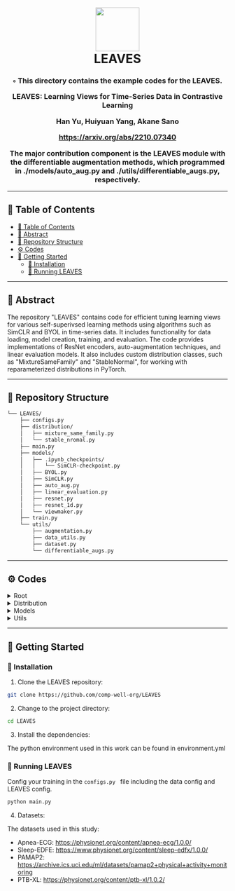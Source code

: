 
<div align="center">
<h1 align="center">
<img src="https://cdn-icons-png.flaticon.com/128/10172/10172835.png" width="100" />
<br>LEAVES</h1>
<h3>◦ This directory contains the example codes for the LEAVES.

LEAVES: Learning Views for Time-Series Data in Contrastive Learning

Han Yu, Huiyuan Yang, Akane Sano

https://arxiv.org/abs/2210.07340

The major contribution component is the LEAVES module with the differentiable augmentation methods, which programmed in ./models/auto_aug.py and ./utils/differentiable_augs.py, respectively.
</h3>

</div>

---

## 📖 Table of Contents
- [📖 Table of Contents](#-table-of-contents)
- [📍 Abstract](#-abstract)
- [📂 Repository Structure](#-repository-structure)
- [⚙️ Codes](#️-modules)
- [🚀 Getting Started](#-getting-started)
  - [🔧 Installation](#-installation)
  - [🤖 Running LEAVES](#-running-leaves)
---


## 📍 Abstract

The repository "LEAVES" contains code for efficient tuning learning views for various self-superivsed learning methods using algorithms such as SimCLR and BYOL in time-series data. It includes functionality for data loading, model creation, training, and evaluation. The code provides implementations of ResNet encoders, auto-augmentation techniques, and linear evaluation models. It also includes custom distribution classes, such as "MixtureSameFamily" and "StableNormal", for working with reparameterized distributions in PyTorch. 

---

## 📂 Repository Structure

```sh
└── LEAVES/
    ├── configs.py
    ├── distribution/
    │   ├── mixture_same_family.py
    │   └── stable_nromal.py
    ├── main.py
    ├── models/
    │   ├── .ipynb_checkpoints/
    │   │   └── SimCLR-checkpoint.py
    │   ├── BYOL.py
    │   ├── SimCLR.py
    │   ├── auto_aug.py
    │   ├── linear_evaluation.py
    │   ├── resnet.py
    │   ├── resnet_1d.py
    │   └── viewmaker.py
    ├── train.py
    └── utils/
        ├── augmentation.py
        ├── data_utils.py
        ├── dataset.py
        └── differentiable_augs.py

```

---


## ⚙️ Codes

<details closed><summary>Root</summary>

| File                                                                       | Summary                                                                                                                                                                                                                                                                                                                                                                                                                                                                                                                                                                                                                                                                                                                                                                                                                                                                                                                                           |
| ---                                                                        | ---                                                                                                                                                                                                                                                                                                                                                                                                                                                                                                                                                                                                                                                                                                                                                                                                                                                                                                                                               |
| [train.py](https://github.com/comp-well-org/LEAVES/blob/main/train.py)     | The code provided contains several functions for training various models. The `trainSimCLR` and `trainSimCLR_` functions train a model using the SimCLR algorithm, optimizing both the encoder and the view maker. It computes the encoder and view maker loss and updates the respective optimizer.The `trainBYOL` and `trainBYOL_` functions train a model using the BYOL algorithm. Similar to SimCLR, it optimizes both the encoder and the view maker. It computes the encoder and view maker loss and updates the respective optimizer.The `trainLinearEvalution` function trains a model using linear evaluation. It optimizes only the encoder and uses a BCEWithLogitsLoss criterion. It trains the model on the given training data, computes the loss, and updates the optimizer.All functions save the model periodically, log the loss values, and print evaluation metrics (such as accuracy and confusion matrix) during training. |
| [main.py](https://github.com/comp-well-org/LEAVES/blob/main/main.py)       | The code above is a script that performs training and evaluation on a deep learning model. It imports various modules and functions from different files within the directory tree. The main function creates data loaders, creates a model, and trains or evaluates the model based on the configuration settings. The script supports different frameworks like SimCLR and BYOL. The create_model function creates the model and initializes it with pre-trained weights if specified. Finally, the main function calls the appropriate training or evaluation function based on the configuration settings.                                                                                                                                                                                                                                                                                                                                    |
| [configs.py](https://github.com/comp-well-org/LEAVES/blob/main/configs.py) | The code is a configuration file that sets up various parameters for training a model using the BYOL or SimCLR framework. It includes data configurations such as file paths and the number of classes, augmentation configurations like noise and warp sigma, model configurations such as input channel size and projection size, and dual modal configurations. It also sets specific parameters for the "LEAVES" experiment, including the framework, use of leaves, number of channels, and view bounds.                                                                                                                                                                                                                                                                                                                                                                                                                       |

</details>

<details closed><summary>Distribution</summary>

| File                                                                                                            | Summary                                                                                                                                                                                                                                                                                                                                                                                                                                                                                                      |
| ---                                                                                                             | ---                                                                                                                                                                                                                                                                                                                                                                                                                                                                                                          |
| [mixture_same_family.py](https://github.com/comp-well-org/LEAVES/blob/main/distribution/mixture_same_family.py) | The code defines a custom distribution class called `MixtureSameFamily` that implements a mixture distribution where all components are from different parameterizations of the same distribution type. It takes in a `Categorical` distribution for selecting the components and a component distribution. The code also includes some utility functions and imports necessary libraries for working with distributions in PyTorch.                                                                         |
| [stable_nromal.py](https://github.com/comp-well-org/LEAVES/blob/main/distribution/stable_nromal.py)             | The code provides an implementation of the StableNormal distribution in PyTorch, which adds stable cumulative distribution functions (CDF) and log-CDF to the standard Normal distribution. It includes functions for ndtr (standard Gaussian CDF), log_ndtr (standard Gaussian log-CDF), and log_ndtr_series (asymptotic series expansion of the log of normal CDF). The code also includes some test code to compare the results with SciPy's ndtr implementation for both float32 and float64 data types. |

</details>

<details closed><summary>Models</summary>

| File                                                                                                  | Summary                                                                                                                                                                                                                                                                                                                                                                                                                                                                                                                                                                                                                                                                                                                                                                                                                                                                                                                                                                                                                                                                                                                                                                                                                                        |
| ---                                                                                                   | ---                                                                                                                                                                                                                                                                                                                                                                                                                                                                                                                                                                                                                                                                                                                                                                                                                                                                                                                                                                                                                                                                                                                                                                                                                                            |
| [viewmaker.py](https://github.com/comp-well-org/LEAVES/blob/main/models/viewmaker.py)                 | The code defines a ViewMaker class that represents a neural network used for stochastic mapping of a multichannel 2D input to an output of the same size. The network consists of convolutional layers, residual blocks, and upsampling layers. It allows for control over various parameters such as the number of channels, distortion budget, activation function, clamping of outputs, frequency domain perturbation, downsampling, and number of residual blocks. The network's forward method applies the necessary transformations and returns the output. Key components of the network include ConvLayer, ResidualBlock, and UpsampleConvLayer.                                                                                                                                                                                                                                                                                                                                                                                                                                                                                                                                                                                       |
| [linear_evaluation.py](https://github.com/comp-well-org/LEAVES/blob/main/models/linear_evaluation.py) | The code defines a class called LinearEvaResNet, which is a neural network model for linear evaluation using a ResNet encoder. The model takes as input an image and passes it through the encoder, which consists of a series of convolutional layers. The output of the encoder is then flattened and passed through fully connected layers to produce the final classification output. The model also includes dropout regularization.                                                                                                                                                                                                                                                                                                                                                                                                                                                                                                                                                                                                                                                                                                                                                                                                      |
| [BYOL.py](https://github.com/comp-well-org/LEAVES/blob/main/models/BYOL.py)                           | The code defines the BYOL (Bootstrap Your Own Latent) model, which is a self-supervised learning algorithm for representation learning. The BYOL model consists of an encoder network that maps input data to a latent space, a predictor network that predicts features from the encoded data, and an exponential moving average (EMA) mechanism for target network updates. The main functionality of the code includes:-Helper functions for default values, flattening tensors, caching, gradient requirements, and loss calculation-A class for random augmentation, implementing augmentation with a given probability-A class for exponential moving average (EMA), used to update the target encoder network-MLP (Multi-Layer Perceptron) architectures for the projector and predictor networks-The main BYOL class, which initializes the encoder, encoder target, predictor, and other parameters-Methods for creating the encoder, target encoder, and resetting/updating the target encoder-The forward method, which performs the forward pass of the BYOL model, including encoding, projection, and loss calculation                                                                                                           |
| [resnet_1d.py](https://github.com/comp-well-org/LEAVES/blob/main/models/resnet_1d.py)                 | The code represents a ResNet model architecture for 1D signal data. It includes the definition of a BasicBlock and two ResNet models: model_ResNet and model_ResNet_dualmodal. The BasicBlock is a building block for the ResNet models, consisting of convolutional layers, batch normalization, and residual connections. The model_ResNet is a single-modality ResNet model, while the model_ResNet_dualmodal is a dual-modality ResNet model that takes input from two different channels and concatenates them. Both models have forward methods to process input data and produce output.                                                                                                                                                                                                                                                                                                                                                                                                                                                                                                                                                                                                                                                |
| [auto_aug.py](https://github.com/comp-well-org/LEAVES/blob/main/models/auto_aug.py)                   | The code represents a module for auto augmentation, which is a technique used in training neural networks. The module includes functions for various types of data augmentation, such as jitter, scaling, rotation, time distortion, permutation, magnitude warp, and frequency depression. These augmentations are applied to the input data to enhance the performance and robustness of the neural network. The module also includes an attention mechanism for focusing on important features during augmentation.                                                                                                                                                                                                                                                                                                                                                                                                                                                                                                                                                                                                                                                                                                                         |
| [resnet.py](https://github.com/comp-well-org/LEAVES/blob/main/models/resnet.py)                       | The code represents a ResNet encoder implementation in PyTorch, specifically for 1D convolutional neural networks. It includes custom implementation of the `MyConv1dPadSame` and `MyMaxPool1dPadSame` classes to support "SAME" padding. These classes extend the corresponding PyTorch classes to provide consistent padding behavior.The `BasicBlock` class represents a basic block of the ResNet architecture, consisting of two convolutional layers with batch normalization, rectified linear unit (ReLU) activation, and optional dropout. The block performs residual connections and downsampling if specified.The `ResNetEncoder` class implements the ResNet encoder architecture by stacking the basic blocks. It starts with a first block that applies a convolutional layer, followed by a specified number of residual blocks. The output of the final residual block is passed through average pooling before being fed into a final batch normalization layer and ReLU activation. The architecture also includes an adaptive average pooling layer to ensure consistent output dimensions.Overall, the code provides a flexible and customizable implementation of a ResNet encoder for 1D convolutional neural networks. |
| [SimCLR.py](https://github.com/comp-well-org/LEAVES/blob/main/models/SimCLR.py)                       | The code defines a SimCLR model for contrastive learning. It contains several classes and functions related to the SimCLR objective and loss calculation. The main SimCLR class has a forward method that takes in two sets of input data and outputs the embeddings for each set. It uses a ResNet encoder and a fully connected layer to generate the embeddings. The contrastive loss is calculated based on the embeddings using the l2_normalize function and other operations. The model also includes functionality for handling dual-modal inputs and using a viewmaker for data augmentation.                                                                                                                                                                                                                                                                                                                                                                                                                                                                                                                                                                                                                                         |

</details>



<details closed><summary>Utils</summary>

| File                                                                                                     | Summary                                                                                                                                                                                                                                                                                                                                                                                                                                                                                                                                                    |
| ---                                                                                                      | ---                                                                                                                                                                                                                                                                                                                                                                                                                                                                                                                                                        |
| [augmentation.py](https://github.com/comp-well-org/LEAVES/blob/main/utils/augmentation.py)               | The code in `augmentation.py` provides functions for data augmentation, specifically for time series data. The implemented functions include `jitter`, which adds random noise to the data, `scaling`, which scales the data by a random factor, `rotation`, which randomly rotates the features of the data, and `permutation`, which randomly splits the data into segments. These functions aim to increase the diversity of the dataset and improve the robustness of machine learning models trained on the data.                                     |
| [data_utils.py](https://github.com/comp-well-org/LEAVES/blob/main/utils/data_utils.py)                   | The code in `utils/data_utils.py` provides functions for data preprocessing and conversion. It includes a function `normalize_data()` that normalizes a given dataset, `Catergorical2OneHotCoding()` which converts categorical data to one-hot encoding, `Logits2Binary()` which applies sigmoid function and returns the index of the maximum value, `logits_2_multi_label()` which converts logits to multi-label predictions, and `test()` which demonstrates the usage of these functions.                                                            |
| [dataset.py](https://github.com/comp-well-org/LEAVES/blob/main/utils/dataset.py)                         | The code defines several classes that extend the `torch.utils.data.Dataset` class to handle different types of datasets. The datasets include `TransDataset`, `SleepEDFE_Dataset`, `SemiSupDatasetSMILE`, and `SupervisedDataset`. Each dataset class has its own `__init__`, `__len__`, and `__getitem__` methods to load, preprocess, and return the data. These datasets are designed for tasks such as data transformation, sleep electroencephalography (EEG) signal classification, semi-supervised learning, and supervised learning.               |
| [differentiable_augs.py](https://github.com/comp-well-org/LEAVES/blob/main/utils/differentiable_augs.py) | The code in `utils/differentiable_augs.py` provides functions for various data augmentation techniques. These include jittering, scaling, rotation, time distortion, permutation, magnitude warping, and frequency depression. These techniques can be used to augment data for tasks such as image classification or time series analysis. The code also includes custom autograd functions for differentiable rounding and converting tensors to floats. Overall, this code provides a set of functions for differentiable data augmentation operations. |

</details>

---

## 🚀 Getting Started

### 🔧 Installation

1. Clone the LEAVES repository:
```sh
git clone https://github.com/comp-well-org/LEAVES
```

2. Change to the project directory:
```sh
cd LEAVES
```

3. Install the dependencies:

The python environment used in this work can be found in environment.yml
### 🤖 Running LEAVES

Config your training in the ```configs.py ``` file including the data config and LEAVES config.

```sh
python main.py
```

4. Datasets:

The datasets used in this study:
- Apnea-ECG: https://physionet.org/content/apnea-ecg/1.0.0/
- Sleep-EDFE: https://www.physionet.org/content/sleep-edfx/1.0.0/
- PAMAP2: https://archive.ics.uci.edu/ml/datasets/pamap2+physical+activity+monitoring
- PTB-XL: https://physionet.org/content/ptb-xl/1.0.2/

